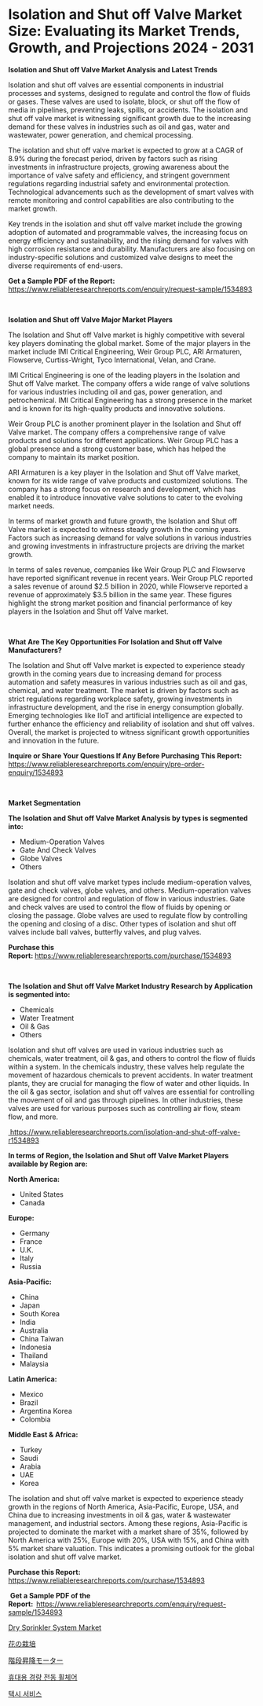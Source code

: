 <p><h1>Isolation and Shut off Valve Market Size: Evaluating its Market Trends, Growth, and Projections 2024 - 2031</h1></p><p><strong>Isolation and Shut off Valve Market Analysis and Latest Trends</strong></p>
<p><p>Isolation and shut off valves are essential components in industrial processes and systems, designed to regulate and control the flow of fluids or gases. These valves are used to isolate, block, or shut off the flow of media in pipelines, preventing leaks, spills, or accidents. The isolation and shut off valve market is witnessing significant growth due to the increasing demand for these valves in industries such as oil and gas, water and wastewater, power generation, and chemical processing.</p><p>The isolation and shut off valve market is expected to grow at a CAGR of 8.9% during the forecast period, driven by factors such as rising investments in infrastructure projects, growing awareness about the importance of valve safety and efficiency, and stringent government regulations regarding industrial safety and environmental protection. Technological advancements such as the development of smart valves with remote monitoring and control capabilities are also contributing to the market growth.</p><p>Key trends in the isolation and shut off valve market include the growing adoption of automated and programmable valves, the increasing focus on energy efficiency and sustainability, and the rising demand for valves with high corrosion resistance and durability. Manufacturers are also focusing on industry-specific solutions and customized valve designs to meet the diverse requirements of end-users.</p></p>
<p><strong>Get a Sample PDF of the Report:&nbsp;</strong> <a href="https://www.reliableresearchreports.com/enquiry/request-sample/1534893">https://www.reliableresearchreports.com/enquiry/request-sample/1534893</a></p>
<p>&nbsp;</p>
<p><strong>Isolation and Shut off Valve Major Market Players</strong></p>
<p><p>The Isolation and Shut off Valve market is highly competitive with several key players dominating the global market. Some of the major players in the market include IMI Critical Engineering, Weir Group PLC, ARI Armaturen, Flowserve, Curtiss-Wright, Tyco International, Velan, and Crane.</p><p>IMI Critical Engineering is one of the leading players in the Isolation and Shut off Valve market. The company offers a wide range of valve solutions for various industries including oil and gas, power generation, and petrochemical. IMI Critical Engineering has a strong presence in the market and is known for its high-quality products and innovative solutions.</p><p>Weir Group PLC is another prominent player in the Isolation and Shut off Valve market. The company offers a comprehensive range of valve products and solutions for different applications. Weir Group PLC has a global presence and a strong customer base, which has helped the company to maintain its market position.</p><p>ARI Armaturen is a key player in the Isolation and Shut off Valve market, known for its wide range of valve products and customized solutions. The company has a strong focus on research and development, which has enabled it to introduce innovative valve solutions to cater to the evolving market needs.</p><p>In terms of market growth and future growth, the Isolation and Shut off Valve market is expected to witness steady growth in the coming years. Factors such as increasing demand for valve solutions in various industries and growing investments in infrastructure projects are driving the market growth.</p><p>In terms of sales revenue, companies like Weir Group PLC and Flowserve have reported significant revenue in recent years. Weir Group PLC reported a sales revenue of around $2.5 billion in 2020, while Flowserve reported a revenue of approximately $3.5 billion in the same year. These figures highlight the strong market position and financial performance of key players in the Isolation and Shut off Valve market.</p></p>
<p>&nbsp;</p>
<p><strong>What Are The Key Opportunities For Isolation and Shut off Valve Manufacturers?</strong></p>
<p><p>The Isolation and Shut off Valve market is expected to experience steady growth in the coming years due to increasing demand for process automation and safety measures in various industries such as oil and gas, chemical, and water treatment. The market is driven by factors such as strict regulations regarding workplace safety, growing investments in infrastructure development, and the rise in energy consumption globally. Emerging technologies like IIoT and artificial intelligence are expected to further enhance the efficiency and reliability of isolation and shut off valves. Overall, the market is projected to witness significant growth opportunities and innovation in the future.</p></p>
<p><strong>Inquire or Share Your Questions If Any Before Purchasing This Report:</strong> <a href="https://www.reliableresearchreports.com/enquiry/pre-order-enquiry/1534893">https://www.reliableresearchreports.com/enquiry/pre-order-enquiry/1534893</a></p>
<p>&nbsp;</p>
<p><strong>Market Segmentation</strong></p>
<p><strong>The Isolation and Shut off Valve Market Analysis by types is segmented into:</strong></p>
<p><ul><li>Medium-Operation Valves</li><li>Gate And Check Valves</li><li>Globe Valves</li><li>Others</li></ul></p>
<p><p>Isolation and shut off valve market types include medium-operation valves, gate and check valves, globe valves, and others. Medium-operation valves are designed for control and regulation of flow in various industries. Gate and check valves are used to control the flow of fluids by opening or closing the passage. Globe valves are used to regulate flow by controlling the opening and closing of a disc. Other types of isolation and shut off valves include ball valves, butterfly valves, and plug valves.</p></p>
<p><strong>Purchase this Report:&nbsp;</strong><a href="https://www.reliableresearchreports.com/purchase/1534893">https://www.reliableresearchreports.com/purchase/1534893</a></p>
<p>&nbsp;</p>
<p><strong>The Isolation and Shut off Valve Market Industry Research by Application is segmented into:</strong></p>
<p><ul><li>Chemicals</li><li>Water Treatment</li><li>Oil & Gas</li><li>Others</li></ul></p>
<p><p>Isolation and shut off valves are used in various industries such as chemicals, water treatment, oil & gas, and others to control the flow of fluids within a system. In the chemicals industry, these valves help regulate the movement of hazardous chemicals to prevent accidents. In water treatment plants, they are crucial for managing the flow of water and other liquids. In the oil & gas sector, isolation and shut off valves are essential for controlling the movement of oil and gas through pipelines. In other industries, these valves are used for various purposes such as controlling air flow, steam flow, and more.</p></p>
<p><a href="https://www.reliableresearchreports.com/isolation-and-shut-off-valve-r1534893">&nbsp;https://www.reliableresearchreports.com/isolation-and-shut-off-valve-r1534893</a></p>
<p><strong>In terms of Region, the Isolation and Shut off Valve Market Players available by Region are:</strong></p>
<p>
    <p> <strong> North America: </strong>
        <ul>
            <li>United States</li>
            <li>Canada</li>
        </ul>
        </p> 
    <p> <strong> Europe: </strong>
        <ul>
            <li>Germany</li>
            <li>France</li>
            <li>U.K.</li>
            <li>Italy</li>
            <li>Russia</li>
        </ul>
        </p> 
    <p> <strong> Asia-Pacific: </strong>
        <ul>
            <li>China</li>
            <li>Japan</li>
            <li>South Korea</li>
            <li>India</li>
            <li>Australia</li>
            <li>China Taiwan</li>
            <li>Indonesia</li>
            <li>Thailand</li>
            <li>Malaysia</li>
        </ul>
        </p> 
    <p> <strong> Latin America: </strong>
        <ul>
            <li>Mexico</li>
            <li>Brazil</li>
            <li>Argentina Korea</li>
            <li>Colombia</li>
        </ul>
        </p> 
    <p> <strong> Middle East & Africa: </strong>
        <ul>
            <li>Turkey</li>
            <li>Saudi</li>
            <li>Arabia</li>
            <li>UAE</li>
            <li>Korea</li>
        </ul>
    </p>
    </p>
<p><p>The isolation and shut off valve market is expected to experience steady growth in the regions of North America, Asia-Pacific, Europe, USA, and China due to increasing investments in oil & gas, water & wastewater management, and industrial sectors. Among these regions, Asia-Pacific is projected to dominate the market with a market share of 35%, followed by North America with 25%, Europe with 20%, USA with 15%, and China with 5% market share valuation. This indicates a promising outlook for the global isolation and shut off valve market.</p></p>
<p><strong>Purchase this Report: </strong><a href="https://www.reliableresearchreports.com/purchase/1534893">https://www.reliableresearchreports.com/purchase/1534893</a></p>
<p>&nbsp;<strong>Get a Sample PDF of the Report:&nbsp;&nbsp;</strong><a href="https://www.reliableresearchreports.com/enquiry/request-sample/1534893">https://www.reliableresearchreports.com/enquiry/request-sample/1534893</a></p>
<p><strong></strong></p>
<p><p><a href="https://github.com/JeanneSawayn2023/Market-Research-Report-List-1/blob/main/dry-sprinkler-system-market.md">Dry Sprinkler System Market</a></p><p><a href="https://github.com/dawson566/Market-Research-Report-List-2/blob/main/6721302162433.md">花の栽培</a></p><p><a href="https://github.com/DeonBoer2023/Market-Research-Report-List-1/blob/main/4550756162434.md">階段昇降モーター</a></p><p><a href="https://github.com/vs10l4sfg5c/Market-Research-Report-List-2/blob/main/7948397174882.md">휴대용 경량 전동 휠체어</a></p><p><a href="https://github.com/Skyleitney456456/Market-Research-Report-List-2/blob/main/9909521174883.md">택시 서비스</a></p></p>